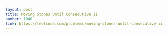 ```yaml
---
layout: post
title: Moving Stones Until Consecutive II
number: 1040
link: https://leetcode.com/problems/moving-stones-until-consecutive-ii
---
```

